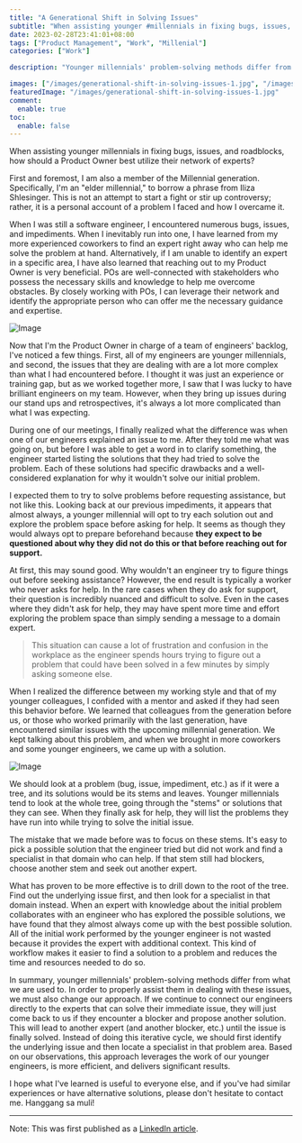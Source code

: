 ```yaml
---
title: "A Generational Shift in Solving Issues"
subtitle: "When assisting younger #millennials in fixing bugs, issues, and roadblocks, how should a #ProductOwner best utilize their network of experts?"
date: 2023-02-28T23:41:01+08:00
tags: ["Product Management", "Work", "Millenial"]
categories: ["Work"]

description: "Younger millennials' problem-solving methods differ from what we are used to. In order to properly assist them in dealing with these issues, we must also change our approach."

images: ["/images/generational-shift-in-solving-issues-1.jpg", "/images/generational-shift-in-solving-issues-2.jpg", "/images/generational-shift-in-solving-issues-3.jpg"]
featuredImage: "/images/generational-shift-in-solving-issues-1.jpg"
comment:
  enable: true
toc:
  enable: false
---
```

<!--more-->

When assisting younger millennials in fixing bugs, issues, and roadblocks, how should a Product Owner best utilize their network of experts?

First and foremost, I am also a member of the Millennial generation. Specifically, I'm an "elder millennial," to borrow a phrase from Iliza Shlesinger. This is not an attempt to start a fight or stir up controversy; rather, it is a personal account of a problem I faced and how I overcame it.

When I was still a software engineer, I encountered numerous bugs, issues, and impediments. When I inevitably run into one, I have learned from my more experienced coworkers to find an expert right away who can help me solve the problem at hand. Alternatively, if I am unable to identify an expert in a specific area, I have also learned that reaching out to my Product Owner is very beneficial. POs are well-connected with stakeholders who possess the necessary skills and knowledge to help me overcome obstacles. By closely working with POs, I can leverage their network and identify the appropriate person who can offer me the necessary guidance and expertise.

![Image](/images/generational-shift-in-solving-issues-2.jpg)

Now that I'm the Product Owner in charge of a team of engineers' backlog, I've noticed a few things. First, all of my engineers are younger millennials, and second, the issues that they are dealing with are a lot more complex than what I had encountered before. I thought it was just an experience or training gap, but as we worked together more, I saw that I was lucky to have brilliant engineers on my team. However, when they bring up issues during our stand ups and retrospectives, it's always a lot more complicated than what I was expecting.

During one of our meetings, I finally realized what the difference was when one of our engineers explained an issue to me. After they told me what was going on, but before I was able to get a word in to clarify something, the engineer started listing the solutions that they had tried to solve the problem. Each of these solutions had specific drawbacks and a well-considered explanation for why it wouldn't solve our initial problem.

I expected them to try to solve problems before requesting assistance, but not like this. Looking back at our previous impediments, it appears that almost always, a younger millennial will opt to try each solution out and explore the problem space before asking for help. It seems as though they would always opt to prepare beforehand because **they expect to be questioned about why they did not do this or that before reaching out for support.**

At first, this may sound good. Why wouldn't an engineer try to figure things out before seeking assistance? However, the end result is typically a worker who never asks for help. In the rare cases when they do ask for support, their question is incredibly nuanced and difficult to solve. Even in the cases where they didn't ask for help, they may have spent more time and effort exploring the problem space than simply sending a message to a domain expert.

> This situation can cause a lot of frustration and confusion in the workplace as the engineer spends hours trying to figure out a problem that could have been solved in a few minutes by simply asking someone else.

When I realized the difference between my working style and that of my younger colleagues, I confided with a mentor and asked if they had seen this behavior before. We learned that colleagues from the generation before us, or those who worked primarily with the last generation, have encountered similar issues with the upcoming millennial generation. We kept talking about this problem, and when we brought in more coworkers and some younger engineers, we came up with a solution.

![Image](/images/generational-shift-in-solving-issues-3.jpg)

We should look at a problem (bug, issue, impediment, etc.) as if it were a tree, and its solutions would be its stems and leaves. Younger millennials tend to look at the whole tree, going through the "stems" or solutions that they can see. When they finally ask for help, they will list the problems they have run into while trying to solve the initial issue.

The mistake that we made before was to focus on these stems. It's easy to pick a possible solution that the engineer tried but did not work and find a specialist in that domain who can help. If that stem still had blockers, choose another stem and seek out another expert.

What has proven to be more effective is to drill down to the root of the tree. Find out the underlying issue first, and then look for a specialist in that domain instead. When an expert with knowledge about the initial problem collaborates with an engineer who has explored the possible solutions, we have found that they almost always come up with the best possible solution. All of the initial work performed by the younger engineer is not wasted because it provides the expert with additional context. This kind of workflow makes it easier to find a solution to a problem and reduces the time and resources needed to do so.

In summary, younger millennials' problem-solving methods differ from what we are used to. In order to properly assist them in dealing with these issues, we must also change our approach. If we continue to connect our engineers directly to the experts that can solve their immediate issue, they will just come back to us if they encounter a blocker and propose another solution. This will lead to another expert (and another blocker, etc.) until the issue is finally solved. Instead of doing this iterative cycle, we should first identify the underlying issue and then locate a specialist in that problem area. Based on our observations, this approach leverages the work of our younger engineers, is more efficient, and delivers significant results.

I hope what I've learned is useful to everyone else, and if you've had similar experiences or have alternative solutions, please don't hesitate to contact me. Hanggang sa muli!

----
Note: This was first published as a [LinkedIn article](https://www.linkedin.com/pulse/generational-shift-solving-issues-erik-gaius-capistrano).